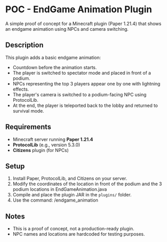 # POC - EndGame Animation Plugin

A simple proof of concept for a Minecraft plugin (Paper 1.21.4) that shows an endgame animation using NPCs and camera switching.

## Description

This plugin adds a basic endgame animation:
- Countdown before the animation starts.
- The player is switched to spectator mode and placed in front of a podium.
- NPCs representing the top 3 players appear one by one with lightning effects.
- The player's camera is switched to a podium-facing NPC using ProtocolLib.
- At the end, the player is teleported back to the lobby and returned to survival mode.

## Requirements

- Minecraft server running **Paper 1.21.4**
- **ProtocolLib** (e.g., version 5.3.0)
- **Citizens** plugin (for NPCs)

## Setup

1. Install Paper, ProtocolLib, and Citizens on your server.
2. Modify the coordinates of the location in front of the podium and the 3 podium locations in EndGameAnimation.java
3. Compile and place the plugin JAR in the `plugins/` folder.
4. Use the command: /endgame_animation

## Notes
- This is a proof of concept, not a production-ready plugin.
- NPC names and locations are hardcoded for testing purposes.
